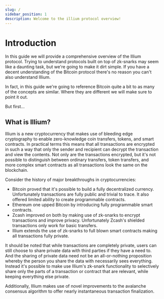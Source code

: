 ```yaml
---
slug: /
sidebar_position: 1
description: Welcome to the illium protocol overview!
---
```


# Introduction

In this guide we will provide a comprehensive overview of the Illium protocol. Trying to understand
protocols built on top of zk-snarks may seem like a daunting task, but we're going to make it dirt simple. 
If you have a decent understanding of the Bitcoin protocol there's no reason you can't also understand Illium.

In fact,  in this guide we're going to reference Bitcoin quite a bit to as many of the concepts are similar. Where
they are different we will make sure to point it out. 

But first...

## What is Illium?

Illium is a new cryptocurrency that makes use of bleeding edge cryptography to enable zero-knowledge coin transfers,
tokens, and smart contracts. In practical terms this means that all transactions are encrypted in such a way that only
the sender and recipient can decrypt the transaction and view the contents. Not only are the transactions encrypted, but 
it's not possible to distinguish between ordinary transfers, token transfers, and more complex smart contracts as all transactions look the same on the blockchain.

Consider the history of major breakthroughs in cryptocurrencies:

- Bitcoin proved that it's possible to build a fully decentralized currency. Unfortunately transactions are fully
public and trivial to trace. It also offered limited ability to create programmable contracts.
- Ethereum one upped Bitcoin by introducing fully programmable smart contracts. 
- Zcash improved on both by making use of zk-snarks to encrypt transactions and improve privacy. Unfortunately Zcash's shielded transactions only work for basic transfers. 
- Illium extends the use of zk-snarks to full blown smart contracts making all transactions fully private.

It should be noted that while transactions are completely private, users can still choose to share private data with third parties if they have a need to. And the sharing of private 
data need not be an all-or-nothing proposition whereby the person you share the data with necessarily sees everything. Instead it's possible to
make use Illium's zk-snark functionality to selectively share only the parts of a transaction or 
contract that are relevant, while keeping everything else private. 

Additionally, Illium makes use of novel improvements to the avalanche consensus algorithm to offer nearly instantaneous transaction finalization. 